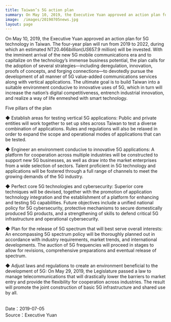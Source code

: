 ```yaml
---
title: Taiwan’s 5G action plan
summary: On May 10, 2019, the Executive Yuan approved an action plan for 5G technology in Taiwan.
image:  /images/20190705news.jpg
layout: page
---
```

On May 10, 2019, the Executive Yuan approved an action plan for 5G technology in Taiwan. The four-year plan will run from 2019 to 2022, during which an estimated NT$20.466 billion (US$657.9 million) will be invested. With the imminent arrival of the new 5G mobile communications era and to capitalize on the technology’s immense business potential, the plan calls for the adoption of several strategies—including deregulation, innovation, proofs of concepts, and forging connections—to devotedly pursue the development of all manner of 5G value-added communications services along with vertical applications. The ultimate goal is to build Taiwan into a suitable environment conducive to innovative uses of 5G, which in turn will increase the nation’s digital competitiveness, entrench industrial innovation, and realize a way of life enmeshed with smart technology.

Five pillars of the plan

◆ Establish areas for testing vertical 5G applications: Public and private entities will work together to set up sites across Taiwan to test a diverse combination of applications. Rules and regulations will also be relaxed in order to expand the scope and operational modes of applications that can be tested.

◆ Engineer an environment conducive to innovative 5G applications: A platform for cooperation across multiple industries will be constructed to support new 5G businesses, as well as draw into the market enterprises from a wide selection of sectors. Talent proficient in 5G technology and applications will be fostered through a full range of channels to meet the growing demands of the 5G industry.

◆ Perfect core 5G technologies and cybersecurity: Superior core techniques will be devised, together with the promotion of application technology integration and the establishment of a platform for enhancing and testing 5G capabilities. Future objectives include a unified national policy for 5G cybersecurity, protective mechanisms to secure domestically produced 5G products, and a strengthening of skills to defend critical 5G infrastructure and operational cybersecurity.

◆ Plan for the release of 5G spectrum that will best serve overall interests: An encompassing 5G spectrum policy will be thoroughly planned out in accordance with industry requirements, market trends, and international developments. The auction of 5G frequencies will proceed in stages to allow for revisions, comprehensive preparations and eventual release of spectrum.

◆ Adjust laws and regulations to create an environment beneficial to the development of 5G: On May 29, 2019, the Legislature passed a law to manage telecommunications that will drastically lower the barriers to market entry and provide the flexibility for cooperation across industries. The result will promote the joint construction of basic 5G infrastructure and shared use by all.

<br/>
Date：2019-07-05
<br/>
Source：Executive Yuan

